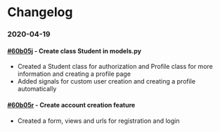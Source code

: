 # Changelog

### 2020-04-19
#### [#60b05j](https://app.clickup.com/t/60b05j) - Create class Student in models.py
- Created a Student class for authorization and Profile class for more information and creating a profile page
- Added signals for custom user creation and creating a profile automatically
#### [#60b05r](https://app.clickup.com/t/60b05r) - Create account creation feature
- Created a form, views and urls for registration and login